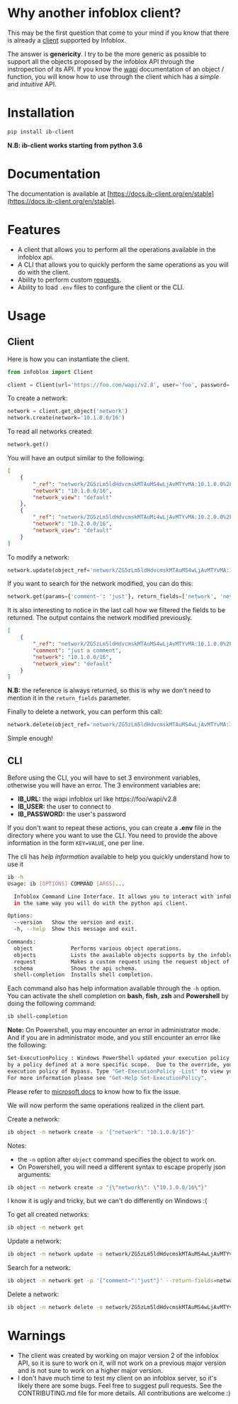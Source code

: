 # Why another infoblox client?

This may be the first question that come to your mind if you know that there is already 
a [client](https://infoblox-client.readthedocs.io/en/stable/) supported by Infoblox.
 
The answer is **genericity**. I try to be the more generic as possible to support all the objects proposed by the 
infoblox API through the instropection of its API. If you know the [wapi](https://ipam.illinois.edu/wapidoc)
documentation of an object / function, you will know how to use through the client which has a *simple* and
*intuitive* API.

# Installation

```bash
pip install ib-client
```

**N.B: ib-client works starting from python 3.6**

# Documentation

The documentation is available at [https://docs.ib-client.org/en/stable](https://docs.ib-client.org/en/stable).

# Features

- A client that allows you to perform all the operations available in the infoblox api.
- A CLI that allows you to quickly perform the same operations as you will do with the client.
- Ability to perform custom 
[requests](https://ipam.illinois.edu/wapidoc/additional/samplebodyrequests.html#samplebody-single).
- Ability to load `.env` files to configure the client or the CLI.


# Usage

## Client

Here is how you can instantiate the client.

````python
from infoblox import Client

client = Client(url='https://foo.com/wapi/v2.8', user='foo', password='foo')
````

To create a network:

```python
network = client.get_object('network')
network.create(network='10.1.0.0/16')
```

To read all networks created:

```python
network.get()
```

You will have an output similar to the following:

```json
[
    {
        "_ref": "network/ZG5zLm5ldHdvcmskMTAuMS4wLjAvMTYvMA:10.1.0.0%2F16",
        "network": "10.1.0.0/16",
        "network_view": "default"
    },
    {
        "_ref": "network/ZG5zLm5ldHdvcmskMTAuMi4wLjAvMTYvMA:10.2.0.0%2F16",
        "network": "10.2.0.0/16",
        "network_view": "default"
    }
]
```

To modify a network:

```python
network.update(object_ref='network/ZG5zLm5ldHdvcmskMTAuMS4wLjAvMTYvMA:10.1.0.0/16', comment='just a comment')
```

If you want to search for the network modified, you can do this:

```python
network.get(params={'comment~': 'just'}, return_fields=['network', 'networkview', 'comment'])
```

It is also interesting to notice in the last call how we filtered the fields to be returned. The output contains the
network modified previously.

```json
[
    {
        "_ref": "network/ZG5zLm5ldHdvcmskMTAuMS4wLjAvMTYvMA:10.1.0.0%2F16",
        "comment": "just a comment",
        "network": "10.1.0.0/16",
        "network_view": "default"
    }
]
```

**N.B:** the reference is always returned, so this is why we don't need to mention it in the `return_fields` parameter.

Finally to delete a network, you can perform this call:

```python
network.delete(object_ref='network/ZG5zLm5ldHdvcmskMTAuMS4wLjAvMTYvMA:10.1.0.0/16')
```

Simple enough!

## CLI

Before using the CLI, you will have to set 3 environment variables, otherwise you will have an error. The 3 environment
variables are:
- **IB_URL:** the wapi infoblox url like https://foo/wapi/v2.8
- **IB_USER:** the user to connect to
- **IB_PASSWORD:** the user's password

If you don't want to repeat these actions, you can create a **.env** file in the directory where you want to use the CLI.
You need to provide the above information in the form `KEY=VALUE`, one per line.

The cli has *help information* available to help you quickly understand how to use it

```bash
ib -h
Usage: ib [OPTIONS] COMMAND [ARGS]...

  Infoblox Command Line Interface. It allows you to interact with infoblox
  in the same way you will do with the python api client.

Options:
  --version   Show the version and exit.
  -h, --help  Show this message and exit.

Commands:
  object            Performs various object operations.
  objects           Lists the available objects supports by the infoblox...
  request           Makes a custom request using the request object of...
  schema            Shows the api schema.
  shell-completion  Installs shell completion.
```

Each command also has help information available through the `-h` option.
You can activate the shell completion on **bash**, **fish**, **zsh** and **Powershell** by doing the following command:

```bash
ib shell-completion
```

**Note:** On Powershell, you may encounter an error in administrator mode. And if you are in administrator mode,
and you still encounter an error like the following:

```bash
Set-ExecutionPolicy : Windows PowerShell updated your execution policy successfully, but the setting is overridden
by a policy defined at a more specific scope.  Due to the override, your shell will retain its current effective
execution policy of Bypass. Type "Get-ExecutionPolicy -List" to view your execution policy settings.
For more information please see "Get-Help Set-ExecutionPolicy".
```

Please refer to [microsoft docs](http://go.microsoft.com/fwlink/?LinkId=821719) to know how to fix the issue.

We will now perform the same operations realized in the client part.

Create a network:

```bash
ib object -n network create -a '{"network": "10.1.0.0/16"}'
```

Notes: 
- the `-n` option after `object` command specifies the object to work on.
- On Powershell, you will need a different syntax to escape properly json arguments:

```bash
ib object -n network create -a "{\"network\": \"10.1.0.0/16\"}"
```

I know it is ugly and tricky, but we can't do differently on Windows :(

To get all created networks:

```bash
ib object -n network get
```

Update a network:

```bash
ib object -n network update -o network/ZG5zLm5ldHdvcmskMTAuMS4wLjAvMTYvMA:10.1.0.0%2F16 -a '{"comment":"just a comment"}'
```

Search for a network:

```bash
ib object -n network get -p '{"comment~":"just"}' --return-fields=network,networkview,comment
```

Delete a network:

```bash
ib object -n network delete -o network/ZG5zLm5ldHdvcmskMTAuMS4wLjAvMTYvMA:10.1.0.0%2F16
```

# Warnings

- The client was created by working on major version 2 of the infoblox API, so it is sure to work on it, will not work
 on a previous major version and is not sure to work on a higher major version.
- I don't have much time to test my client on an infoblox server, so it's likely there are some bugs. Feel free to suggest
pull requests. See the CONTRIBUTING.md file for more details. All contributions are welcome :)